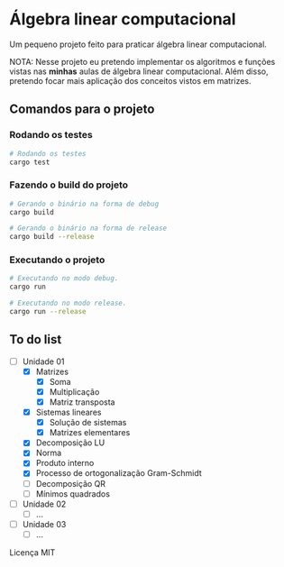# Álgebra linear computacional

Um pequeno projeto feito para praticar álgebra linear computacional.

NOTA: Nesse projeto eu pretendo implementar os algoritmos e funções vistas nas **minhas** aulas de álgebra linear computacional. Além disso, pretendo focar mais aplicação dos conceitos vistos em matrizes.

## Comandos para o projeto

### Rodando os testes

```sh
# Rodando os testes
cargo test
```

### Fazendo o build do projeto
```sh
# Gerando o binário na forma de debug
cargo build

# Gerando o binário na forma de release
cargo build --release
```

### Executando o projeto
```sh
# Executando no modo debug.
cargo run

# Executando no modo release.
cargo run --release
```

## To do list

- [ ] Unidade 01
    - [x] Matrizes
        - [x] Soma
        - [x] Multiplicação
        - [x] Matriz transposta
    - [x] Sistemas lineares
        - [x] Solução de sistemas
        - [x] Matrizes elementares
    - [x] Decomposição LU
    - [x] Norma
    - [x] Produto interno
    - [x] Processo de ortogonalização Gram-Schmidt
    - [ ] Decomposição QR
    - [ ] Mínimos quadrados
- [ ] Unidade 02
    - [ ] ...
- [ ] Unidade 03
    - [ ] ...

Licença MIT

